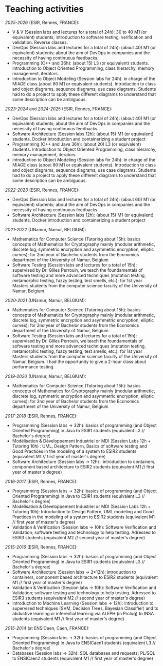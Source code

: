 # Teaching activities
*2025-2026* (ESIR, Rennes, FRANCE):
   * V & V (Session labs and lectures for a total of 24h): 30 to 40 M1 (or equivalent) students; introduction to software testing, verification and validation. Reverse classes.
   * DevOps (Session labs and lectures for a total of 24h): (about 40) M1 (or equivalent) students; about the aim of DevOps in companies and the necessity of having continuous feedbacks.
   * Programming (C++ and 36h): (about 15) L3 (or equivalent) students. Introduction to Object Oriented Programming, class hierarchy, memory management, iterators.
   * Introduction to Object Modeling (Session labs for 24h): in charge of the MIAGE class (about 80 M1 or equivalent students). Introduction to class and object diagrams, sequence diagrams, use case diagrams. Students had to do a project to apply these different diagrams to understand that some description can be ambiguous.


*2023-2024* and *2024-2025* (ESIR, Rennes, FRANCE):
   * DevOps (Session labs and lectures for a total of 24h): (about 40) M1 (or equivalent) students; about the aim of DevOps in companies and the necessity of having continuous feedbacks.
   * Software Architecture (Session labs 12h): (about 15) M1 (or equivalent) students. Docker introduction and containerizing a student project
   * Programming (C++ and Java 36h): (about 20) L3 (or equivalent) students. Introduction to Object Oriented Programming, class hierarchy, memory management, iterators.
   * Introduction to Object Modeling (Session labs for 24h): in charge of the MIAGE class (about 80 M1 or equivalent students). Introduction to class and object diagrams, sequence diagrams, use case diagrams. Students had to do a project to apply these different diagrams to understand that some description can be ambiguous.

*2022-2023* (ESIR, Rennes, FRANCE):
   * DevOps (Session labs and lectures for a total of 24h): (about 60) M1 (or equivalent) students; about the aim of DevOps in companies and the necessity of having continuous feedbacks.
   * Software Architecture (Session labs 12h): (about 15) M1 (or equivalent) students. Docker introduction and containerizing a student project

*2021-2022* (UNamur, Namur, BELGIUM):
   * Mathematics for Computer Science (Tutoring about 15h): basics concepts of Mathematics for Cryptography mainly (modular arithmetic, discrete log, symmetric encryption and asymmetric encryption, elliptic curves); for 2nd year of Bachelor students from the Economics department of the University of Namur, Belgium
   * Software Testing (Session labs and lectures for a total of 15h): supervised by Dr. Gilles Perrouin, we teach the foundamentals of software testing and more advanced techniques (mutation testing, metamorphic testing, fuzzy testing, test smells, etc.); for 1st year Masters students from the computer science faculty of the University of Namur, Belgium

*2020-2021* (UNamur, Namur, BELGIUM):
   * Mathematics for Computer Science (Tutoring about 15h): basics concepts of Mathematics for Cryptography mainly (modular arithmetic, discrete log, symmetric encryption and asymmetric encryption, elliptic curves); for 2nd year of Bachelor students from the Economics department of the University of Namur, Belgium
   * Software Testing (Session labs and lectures for a total of 15h): supervised by Dr. Gilles Perrouin, we teach the foundamentals of software testing and more advanced techniques (mutation testing, metamorphic testing, fuzzy testing, test smells, etc.); for 1st year Masters students from the computer science faculty of the University of Namur, Belgium. I had the opportunity to give a 2-hour class about performance testing.

*2019-2020* (UNamur, Namur, BELGIUM):
   * Mathematics for Computer Science (Tutoring about 15h): basics concepts of Mathematics for Cryptography mainly (modular arithmetic, discrete log, symmetric encryption and asymmetric encryption, elliptic curves); for 2nd year of Bachelor students from the Economics department of the University of Namur, Belgium

*2017-2018* (ESIR, Rennes, FRANCE):
   * Programming (Session labs -> 32h): basics of programming (and Object Oriented Programming) in Java to ESIR1 students (equivalent L3 // Bachelor's degree)
   * Modélisation & Développement Industriel or MDI (Session Labs 12h + Tutoring 10h) : UML, Design Pattern, Basics of software testing and Good Practices in the modeling of a system to ESIR2 students (equivalent M1 // first year of master's degree)
   * Software Architecture (Session labs -> 12h) : introduction to containers, component based architecture to ESIR2 students (equivalent M1 // first year of master's degree)

*2016-2017* (ESIR, Rennes, FRANCE):
   * Programming (Session labs -> 32h): basics of programming (and Object Oriented Programming) in Java to ESIR1 students (equivalent L3 // Bachelor's degree)
   * Modélisation & Développement Industriel or MDI (Session Labs 12h + Tutoring 10h): Introduction to Design Pattern, UML modeling and Good Practices in the modeling of a system to ESIR2 students (equivalent M1 // first year of master's degree)
   * Validation & Verification (Session labs -> 10h): Software Verification and Validation; software testing and technology to help testing. Adressed to ESIR3 students (equivalent M2 // second year of master's degree)

*2015-2016* (ESIR, Rennes, FRANCE):
   * Programming (Session labs -> 32h): basics of programming (and Object Oriented Programming) in Java to ESIR1 students (equivalent L3 // Bachelor's degree)
   * Software Architecture (Session labs -> 2*12h): introduction to containers, component based architecture to ESIR2 students (equivalent M1 // first year of master's degree)
   * Validation & Verification (Session labs -> 10h): Software Verification and Validation; software testing and technology to help testing. Adressed to ESIR3 students (equivalent M2 // second year of master's degree)
   * Introduction to Machine Learning (Session labs -> 12h): Introduction to supervised techniques (SVM, Decision Trees, Bayesian Classifier) and to abductive learning or inferential learning via ALEPH (in Prolog) to INSA students (equivalent M1 // first year of master's degree)

*2015-2014* (at ENSICaen, Caen, FRANCE):
   * Programming (Session labs -> 32h): basics of programming (and Object Oriented Programming) in Java to ENSICaen1 students (equivalent L3 // Bachelor's degree)
   * Databases (Session labs -> 32h): SQL databases and requests; PL/SQL to ENSICaen2 students (equivalent M1 // first year of master's degree)
